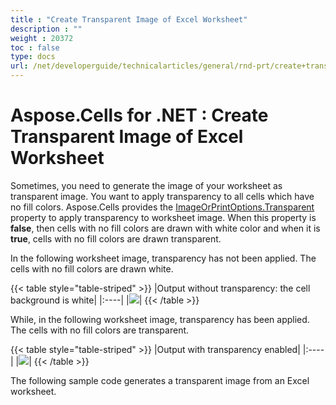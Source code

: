 ```yaml
---
title : "Create Transparent Image of Excel Worksheet" 
description : "" 
weight : 20372 
toc : false
type: docs
url: /net/developerguide/technicalarticles/general/rnd-prt/create+transparent+image+of+excel+worksheet/
---
```


# Aspose.Cells for .NET : Create Transparent Image of Excel Worksheet


Sometimes, you need to generate the image of your worksheet as transparent image. You want to apply transparency to all cells which have no fill colors. Aspose.Cells provides the [ImageOrPrintOptions.Transparent](https://apireference.aspose.com/net/cells/aspose.cells.rendering/imageorprintoptions/properties/transparent) property to apply transparency to worksheet image. When this property is **false**, then cells with no fill colors are drawn with white color and when it is **true**, cells with no fill colors are drawn transparent.

In the following worksheet image, transparency has not been applied. The cells with no fill colors are drawn white.

{{< table style="table-striped" >}}
|Output without transparency: the cell background is white|
|:----|
|![](https://docs2.aspose.com/cells/net/attachments/5017541/5112562.png)|
{{< /table >}}

While, in the following worksheet image, transparency has been applied. The cells with no fill colors are transparent.

{{< table style="table-striped" >}}
|Output with transparency enabled|
|:----|
|![](https://docs2.aspose.com/cells/net/attachments/5017541/5112565.png)|
{{< /table >}}

The following sample code generates a transparent image from an Excel worksheet.


